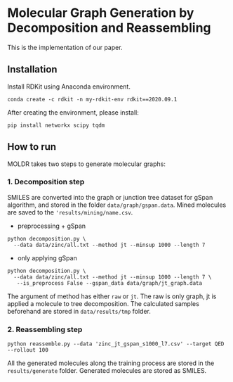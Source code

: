 # Molecular Graph Generation by Decomposition and Reassembling

This is the implementation of our paper. 


## Installation
Install RDKit using Anaconda environment. 

```
conda create -c rdkit -n my-rdkit-env rdkit==2020.09.1
```
After creating the environment, please install:
```
pip install networkx scipy tqdm
```


## How to run
MOLDR takes two steps to generate molecular graphs: 

### 1. Decomposition step  
SMILES are converted into the graph or junction tree dataset for gSpan algorithm, and stored in the folder `data/graph/gspan.data`. 
Mined molecules are saved to the `'results/mining/name.csv`. 

- preprocessing + gSpan

```
python decomposition.py \
  --data data/zinc/all.txt --method jt --minsup 1000 --length 7
```

- only applying gSpan
```
python decomposition.py \
  --data data/zinc/all.txt --method jt --minsup 1000 --length 7 \
   --is_preprocess False --gspan_data data/graph/jt_graph.data
```

The argument of method has either `raw` or `jt`. 
The raw is only graph, jt is applied a molecule to tree decomposition.
The calculated samples beforehand are stored in `data/results/tmp` folder.


### 2. Reassembling step

```
python reassemble.py --data 'zinc_jt_gspan_s1000_l7.csv' --target QED --rollout 100
```

All the generated molecules along the training process are stored in the `results/generate` folder.
Generated molecules are stored as SMILES.

